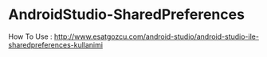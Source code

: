 # AndroidStudio-SharedPreferences

How To Use : http://www.esatgozcu.com/android-studio/android-studio-ile-sharedpreferences-kullanimi
